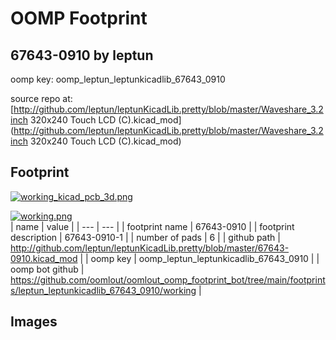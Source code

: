 # OOMP Footprint  
## 67643-0910  by leptun  
  
oomp key: oomp_leptun_leptunkicadlib_67643_0910  
  
source repo at: [http://github.com/leptun/leptunKicadLib.pretty/blob/master/Waveshare_3.2inch 320x240 Touch LCD (C).kicad_mod](http://github.com/leptun/leptunKicadLib.pretty/blob/master/Waveshare_3.2inch 320x240 Touch LCD (C).kicad_mod)  
## Footprint  
  
[![working_kicad_pcb_3d.png](working_kicad_pcb_3d_600.png)](working_kicad_pcb_3d.png)  
  
[![working.png](working_600.png)](working.png)  
| name | value | 
| --- | --- | 
| footprint name | 67643-0910 | 
| footprint description | 67643-0910-1 | 
| number of pads | 6 | 
| github path | http://github.com/leptun/leptunKicadLib.pretty/blob/master/67643-0910.kicad_mod | 
| oomp key | oomp_leptun_leptunkicadlib_67643_0910 | 
| oomp bot github | https://github.com/oomlout/oomlout_oomp_footprint_bot/tree/main/footprints/leptun_leptunkicadlib_67643_0910/working | 
## Images  

